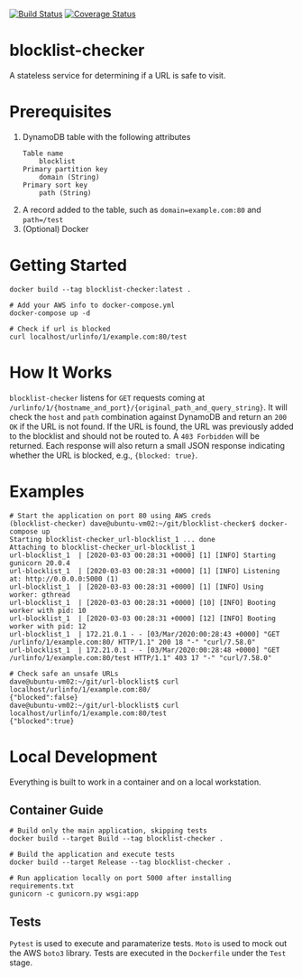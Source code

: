 [![Build Status](https://travis-ci.com/HammerMeetNail/blocklist-checker.svg?branch=master)](https://travis-ci.com/HammerMeetNail/blocklist-checker)
[![Coverage Status](https://coveralls.io/repos/github/HammerMeetNail/url-blocklist/badge.svg?branch=master)](https://coveralls.io/github/HammerMeetNail/url-blocklist?branch=master)

# blocklist-checker
A stateless service for determining if a URL is safe to visit.

# Prerequisites
1. DynamoDB table with the following attributes
	```
	Table name
		blocklist
	Primary partition key
		domain (String)
	Primary sort key
		path (String)
	```
2. A record added to the table, such as `domain=example.com:80` and `path=/test`
3. (Optional) Docker

# Getting Started
```
docker build --tag blocklist-checker:latest .

# Add your AWS info to docker-compose.yml
docker-compose up -d

# Check if url is blocked
curl localhost/urlinfo/1/example.com:80/test
```

# How It Works
`blocklist-checker` listens for `GET` requests coming at `/urlinfo/1/{hostname_and_port}/{original_path_and_query_string}`. It will check the `host` and `path` combination against DynamoDB and return an `200 OK` if the URL is not found. If the URL is found, the URL was previously added to the blocklist and should not be routed to. A `403 Forbidden` will be returned. Each response will also return a small JSON response indicating whether the URL is blocked, e.g., `{blocked: true}`.

# Examples
```
# Start the application on port 80 using AWS creds
(blocklist-checker) dave@ubuntu-vm02:~/git/blocklist-checker$ docker-compose up
Starting blocklist-checker_url-blocklist_1 ... done
Attaching to blocklist-checker_url-blocklist_1
url-blocklist_1  | [2020-03-03 00:28:31 +0000] [1] [INFO] Starting gunicorn 20.0.4
url-blocklist_1  | [2020-03-03 00:28:31 +0000] [1] [INFO] Listening at: http://0.0.0.0:5000 (1)
url-blocklist_1  | [2020-03-03 00:28:31 +0000] [1] [INFO] Using worker: gthread
url-blocklist_1  | [2020-03-03 00:28:31 +0000] [10] [INFO] Booting worker with pid: 10
url-blocklist_1  | [2020-03-03 00:28:31 +0000] [12] [INFO] Booting worker with pid: 12
url-blocklist_1  | 172.21.0.1 - - [03/Mar/2020:00:28:43 +0000] "GET /urlinfo/1/example.com:80/ HTTP/1.1" 200 18 "-" "curl/7.58.0"
url-blocklist_1  | 172.21.0.1 - - [03/Mar/2020:00:28:48 +0000] "GET /urlinfo/1/example.com:80/test HTTP/1.1" 403 17 "-" "curl/7.58.0"

# Check safe an unsafe URLs
dave@ubuntu-vm02:~/git/url-blocklist$ curl localhost/urlinfo/1/example.com:80/
{"blocked":false}
dave@ubuntu-vm02:~/git/url-blocklist$ curl localhost/urlinfo/1/example.com:80/test
{"blocked":true}
```

# Local Development
Everything is built to work in a container and on a local workstation. 

## Container Guide
```
# Build only the main application, skipping tests
docker build --target Build --tag blocklist-checker .

# Build the application and execute tests
docker build --target Release --tag blocklist-checker .

# Run application locally on port 5000 after installing requirements.txt
gunicorn -c gunicorn.py wsgi:app
```

## Tests
`Pytest` is used to execute and paramaterize tests. `Moto` is used to mock out the AWS `boto3` library. Tests are executed in the `Dockerfile` under the `Test` stage. 
